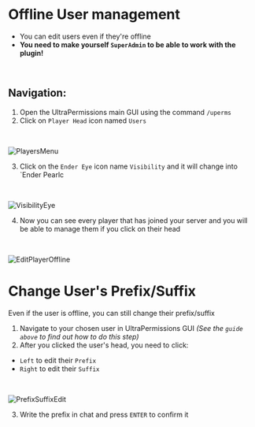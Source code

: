 # Offline User management
- You can edit users even if they're offline
- **You need to make yourself `SuperAdmin` to be able to work with the plugin!** 
<br>

## Navigation:
1. Open the UltraPermissions main GUI using the command `/uperms`
2. Click on `Player Head` icon named `Users`
<br>

![PlayersMenu](https://imgur.com/fCJknTc.png)
<br>

3. Click on the `Ender Eye` icon name `Visibility` and it will change into `Ender Pearlc 
<br>

![VisibilityEye](https://imgur.com/bkVv0yh.png)
<br>

4. Now you can see every player that has joined your server
   and you will be able to manage them if you click on their head
<br>

![EditPlayerOffline](https://imgur.com/08fZjXi.png)
<br>

# Change User's Prefix/Suffix
Even if the user is offline, you can still change their prefix/suffix
<br>

1. Navigate to your chosen user in UltraPermissions GUI
   *(See the `guide above` to find out how to do this step)*
2. After you clicked the user's head, you need to click:
 - `Left` to edit their `Prefix`
 - `Right` to edit their `Suffix`
 <br>

 ![PrefixSuffixEdit](https://imgur.com/KryvnNh.png) 
<br>

3. Write the prefix in chat and press `ENTER` to confirm it
   